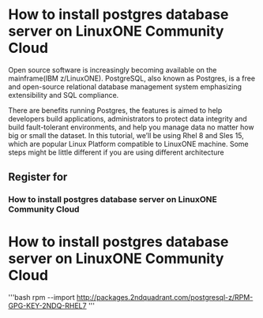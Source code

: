 # How to install postgres database server on LinuxONE Community Cloud
Open source software is increasingly becoming available on the mainframe(IBM z/LinuxONE). PostgreSQL, also known as Postgres, is a free and open-source relational database management system emphasizing extensibility and SQL compliance. 

There are benefits running Postgres, the features is aimed to help developers build applications, administrators to protect data integrity and build fault-tolerant environments, and help you manage data no matter how big or small the dataset.
In this tutorial, we’ll be using Rhel 8 and Sles 15, which are popular Linux Platform compatible to LinuxONE machine. Some steps might be little different if you are using different architecture

## Register for




### How to install postgres database server on LinuxONE Community Cloud




# How to install postgres database server on LinuxONE Community Cloud

'''bash
rpm --import http://packages.2ndquadrant.com/postgresql-z/RPM-GPG-KEY-2NDQ-RHEL7
'''
